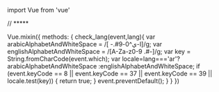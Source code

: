 
import Vue from 'vue'

// *****

Vue.mixin({
    methods: {
        check_lang(event,lang){
            var arabicAlphabetAndWhiteSpace = /[ -.#ا-ي^0-9]/g;
            var englishAlphabetAndWhiteSpace = /[A-Za-z0-9 .#-]/g;
            var key = String.fromCharCode(event.which);
            var locale=lang==='ar'? arabicAlphabetAndWhiteSpace :englishAlphabetAndWhiteSpace;
            if (event.keyCode == 8 || event.keyCode == 37 || event.keyCode == 39 || locale.test(key)) {
                return true;
            }
            event.preventDefault();
        }
    }
})
